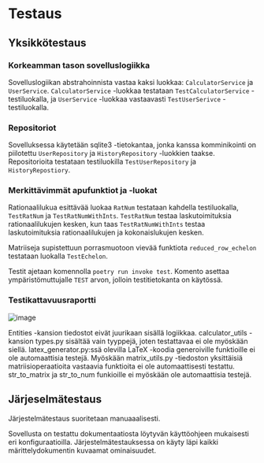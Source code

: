 # Testaus

## Yksikkötestaus
### Korkeamman tason sovelluslogiikka
Sovelluslogiikan abstrahoinnista vastaa kaksi luokkaa: `CalculatorService` ja `UserService`.
`CalculatorService` -luokkaa testataan `TestCalculatorService` -testiluokalla, ja `UserService` -luokkaa vastaavasti `TestUserSerivce` -testiluokalla.

### Repositoriot
Sovelluksessa käytetään sqlite3 -tietokantaa, jonka kanssa komminikointi on piilotettu `UserRepository` ja `HistoryRepository` -luokkien taakse.
Repositorioita testataan testiluokilla `TestUserRepository` ja `HistoryRepostiory`. 

### Merkittävimmät apufunktiot ja -luokat
Rationaalilukua esittävää luokaa `RatNum` testataan kahdella testiluokalla, `TestRatNum` ja `TestRatNumWithInts`. `TestRatNum` testaa laskutoimituksia rationaalilukujen kesken, kun taas `TestRatNumWithInts` testaa laskutoimituksia rationaalilukujen ja kokonaislukujen kesken.

Matriiseja supistettuun porrasmuotoon vievää funktiota `reduced_row_echelon` testataan luokalla `TestEchelon`.

Testit ajetaan komennolla `poetry run invoke test`. Komento asettaa ympäristömuttujalle `TEST` arvon, jolloin testitietokanta on käytössä.
### Testikattavuusraportti
![image](https://github.com/0442/ot-harjoitustyo/assets/69271621/24264e5f-3682-4b2d-a8da-81ba19946291)

Entities -kansion tiedostot eivät juurikaan sisällä logiikkaa. calculator_utils -kansion types.py sisältää vain tyyppejä, joten testattavaa ei ole myöskään siellä.
latex_generator.py:ssä olevilla LaTeX -koodia generoiville funktioille ei ole automaattisia testejä. Myöskään matrix_utils.py -tiedoston yksittäisiä matriisioperaatioita
vastaavia funktioita ei ole automaattisesti testattu. str_to_matrix ja str_to_num funkioille ei myöskään ole automaattisia testejä.

## Järjeselmätestaus
Järjestelmätestaus suoritetaan manuaaalisesti.

Sovellusta on testattu dokumentaatiosta löytyvän käyttöohjeen mukaisesti eri konfiguraatioilla.
Järjestelmätestauksessa on käyty läpi kaikki märittelydokumentin kuvaamat ominaisuudet.


